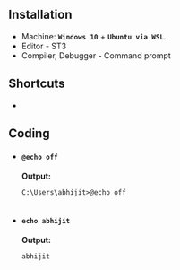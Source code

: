 ## Installation
* Machine: **`Windows 10`** + **`Ubuntu via WSL`**.
*	Editor - ST3
* Compiler, Debugger - Command prompt

## Shortcuts
* 


## Coding 
* #### `@echo off`
  **Output:**
  ```
  C:\Users\abhijit>@echo off


  ```
* #### `echo abhijit`
  **Output:**
  ```
  abhijit
  ```
